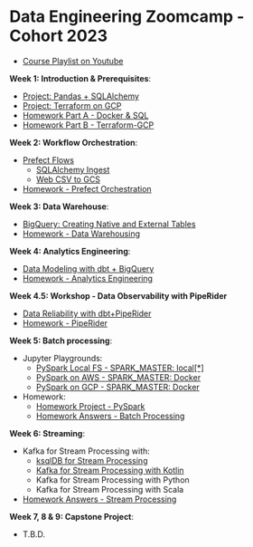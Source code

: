 # Data Engineering Zoomcamp - Cohort 2023

- [Course Playlist on Youtube](https://www.youtube.com/playlist?list=PL3MmuxUbc_hJed7dXYoJw8DoCuVHhGEQb)


**Week 1: Introduction & Prerequisites**:
- [Project: Pandas + SQLAlchemy](https://github.com/iobruno/data-engineering-zoomcamp/tree/master/week_1_basics_n_setup/python_pandas/)
- [Project: Terraform on GCP](https://github.com/iobruno/data-engineering-zoomcamp/tree/master/week_1_basics_n_setup/terraform-gcp/)
- [Homework Part A - Docker & SQL](https://github.com/iobruno/data-engineering-zoomcamp/blob/master/homework/week_1a.md)
- [Homework Part B - Terraform-GCP](https://github.com/iobruno/data-engineering-zoomcamp/blob/master/homework/week_1b.md)


**Week 2: Workflow Orchestration**:
- [Prefect Flows](https://github.com/iobruno/data-engineering-zoomcamp/tree/master/week_2_workflow_orchestration/prefect)
  - [SQLAlchemy Ingest](https://github.com/iobruno/data-engineering-zoomcamp/tree/master/week_2_workflow_orchestration/prefect/flows/sqlalchemy_ingest.py)
  - [Web CSV to GCS](https://github.com/iobruno/data-engineering-zoomcamp/tree/master/week_2_workflow_orchestration/prefect/flows/web_csv_to_gcs.py)
- [Homework - Prefect Orchestration](https://github.com/iobruno/data-engineering-zoomcamp/blob/master/homework/week_2.md)


**Week 3: Data Warehouse**:
- [BigQuery: Creating Native and External Tables](https://github.com/iobruno/data-engineering-zoomcamp/tree/master/week_3_data_warehouse/sql)
- [Homework - Data Warehousing](https://github.com/iobruno/data-engineering-zoomcamp/blob/master/homework/week_3.md)


**Week 4: Analytics Engineering**:
- [Data Modeling with dbt + BigQuery](https://github.com/iobruno/data-engineering-zoomcamp/tree/master/week_4_analytics_engineering/ny_taxi_bigquery)
- [Homework - Analytics Engineering](https://github.com/iobruno/data-engineering-zoomcamp/blob/master/homework/week_4.md)


**Week 4.5: Workshop - Data Observability with PipeRider**
- [Data Reliability with dbt+PipeRider](https://github.com/iobruno/data-engineering-zoomcamp/tree/master/week_4_analytics_engineering/piperider_duckdb)
- [Homework - PipeRider](https://github.com/iobruno/data-engineering-zoomcamp/blob/master/homework/workshop_piperider.md)


**Week 5: Batch processing**:
- Jupyter Playgrounds:
  - [PySpark Local FS - SPARK_MASTER: local[*]](https://github.com/iobruno/data-engineering-zoomcamp/blob/master/week_5_batch_processing/pyspark/notebooks/pyspark_localfs_local_master.ipynb)
  - [PySpark on AWS -  SPARK_MASTER: Docker](https://github.com/iobruno/data-engineering-zoomcamp/blob/master/week_5_batch_processing/pyspark/notebooks/pyspark_aws_docker_master.ipynb)
  - [PySpark on GCP -  SPARK_MASTER: Docker](https://github.com/iobruno/data-engineering-zoomcamp/blob/master/week_5_batch_processing/pyspark/notebooks/pyspark_gcs_docker_master.ipynb)
- Homework:
  - [Homework Project - PySpark](https://github.com/iobruno/data-engineering-zoomcamp/blob/master/week_5_batch_processing/pyspark/notebooks/pyspark_homework.ipynb)
  - [Homework Answers - Batch Processing](https://github.com/iobruno/data-engineering-zoomcamp/blob/master/homework/week_5.md)


**Week 6: Streaming**:
- Kafka for Stream Processing with:
  - [ksqlDB for Stream Processing](https://github.com/iobruno/data-engineering-zoomcamp/tree/master/week_6_stream_processing/ksqldb/)
  - [Kafka for Stream Processing with Kotlin](https://github.com/iobruno/data-engineering-zoomcamp/tree/master/week_6_stream_processing/kotlin)
  - Kafka for Stream Processing with Python
  - Kafka for Stream Processing with Scala
- [Homework Answers - Stream Processing](https://github.com/iobruno/data-engineering-zoomcamp/blob/master/homework/week_6.md)


**Week 7, 8 & 9: Capstone Project**:
- T.B.D.
